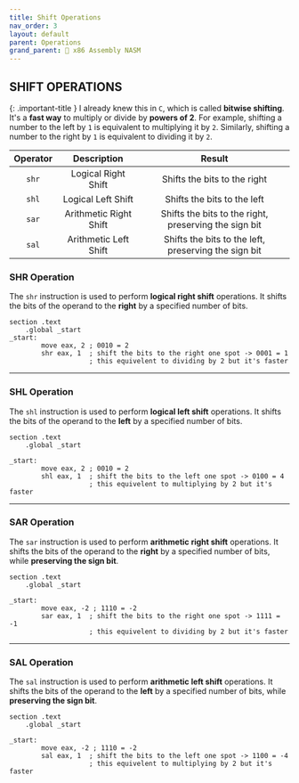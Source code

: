 ```yaml
---
title: Shift Operations
nav_order: 3
layout: default
parent: Operations
grand_parent: 🔲 x86 Assembly NASM
---
```


## **SHIFT OPERATIONS**

{: .important-title }
I already knew this in `C`, which is called **bitwise shifting**. It's a **fast way** to multiply or divide by **powers of 2**. For example, shifting a number to the left by `1` is equivalent to multiplying it by `2`. Similarly, shifting a number to the right by `1` is equivalent to dividing it by `2`.

| Operator | Description | Result |
|:--------:|:-----------:|:------:|
| `shr`    | Logical Right Shift | Shifts the bits to the right |
| `shl`    | Logical Left Shift  | Shifts the bits to the left |
| `sar`    | Arithmetic Right Shift | Shifts the bits to the right, preserving the sign bit |
| `sal`    | Arithmetic Left Shift  | Shifts the bits to the left, preserving the sign bit |

### **SHR Operation**

The `shr` instruction is used to perform **logical right shift** operations. It shifts the bits of the operand to the **right** by a specified number of bits.

```
section .text
    .global _start
_start:
        move eax, 2 ; 0010 = 2
        shr eax, 1  ; shift the bits to the right one spot -> 0001 = 1
                    ; this equivelent to dividing by 2 but it's faster
```

----

### **SHL Operation**

The `shl` instruction is used to perform **logical left shift** operations. It shifts the bits of the operand to the **left** by a specified number of bits.

```
section .text
    .global _start

_start:
        move eax, 2 ; 0010 = 2
        shl eax, 1  ; shift the bits to the left one spot -> 0100 = 4
                    ; this equivelent to multiplying by 2 but it's faster
```

----

### **SAR Operation**

The `sar` instruction is used to perform **arithmetic right shift** operations. It shifts the bits of the operand to the **right** by a specified number of bits, while **preserving the sign bit**.

```
section .text
    .global _start

_start:
        move eax, -2 ; 1110 = -2
        sar eax, 1  ; shift the bits to the right one spot -> 1111 = -1
                    ; this equivelent to dividing by 2 but it's faster
```

----

### **SAL Operation**

The `sal` instruction is used to perform **arithmetic left shift** operations. It shifts the bits of the operand to the **left** by a specified number of bits, while **preserving the sign bit**.

```
section .text
    .global _start

_start:
        move eax, -2 ; 1110 = -2
        sal eax, 1  ; shift the bits to the left one spot -> 1100 = -4
                    ; this equivelent to multiplying by 2 but it's faster
```


